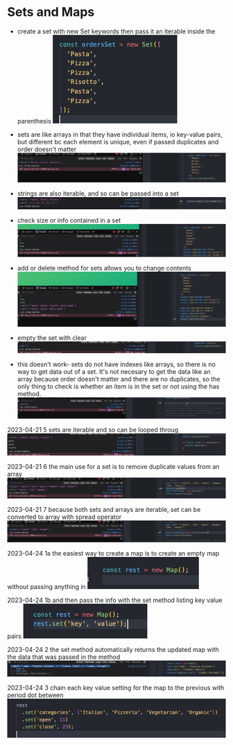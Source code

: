 # Sets and Maps

- create a set with new Set keywords then pass it an iterable inside the parenthesis
![alt](../images/09-data-structures/0905-sets-and-maps/2023-04-21-1a.png)

- sets are like arrays in that they have individual items, io key-value pairs, but different bc each element is unique, even if passed duplicates and order doesn't matter
![alt](../images/09-data-structures/0905-sets-and-maps/2023-04-21-1b.png)

- strings are also iterable, and so can be passed into a set
![alt](../images/09-data-structures/0905-sets-and-maps/2023-04-21-2.png)

- check size or info contained in a set
![alt](../images/09-data-structures/0905-sets-and-maps/2023-04-21-3a.png)

- add or delete method for sets allows you to change contents
![alt](../images/09-data-structures/0905-sets-and-maps/2023-04-21-3b.png)

- empty the set with clear
![alt](../images/09-data-structures/0905-sets-and-maps/2023-04-21-3c.png)

- this doesn't work- sets do not have indexes like arrays, so there is no way to get data out of a set. It's not necesary to get the data like an array because order doesn't matter and there are no duplicates, so the only thing to check is whether an item is in the set or not using the has method.
![alt](../images/09-data-structures/0905-sets-and-maps/2023-04-21-4.png)

2023-04-21 5 sets are iterable and so can be looped throug
![alt](../images/09-data-structures/0905-sets-and-maps/2023-04-21-5.png)

2023-04-21 6 the main use for a set is to remove duplicate values from an array
![alt](../images/09-data-structures/0905-sets-and-maps/2023-04-21-6.png)

2023-04-21 7 because both sets and arrays are iterable, set can be converted to array with spread operator
![alt](../images/09-data-structures/0905-sets-and-maps/2023-04-21-7.png)

2023-04-24 1a the easiest way to create a map is to create an empty map without passing anything in
![alt](../images/09-data-structures/0905-sets-and-maps/2023-04-24-1a.png)

2023-04-24 1b and then pass the info with the set method listing key value pairs
![alt](../images/09-data-structures/0905-sets-and-maps/2023-04-24-1b.png)

2023-04-24 2 the set method automatically returns the updated map with the data that was passed in the method
![alt](../images/09-data-structures/0905-sets-and-maps/2023-04-24-2.png)

2023-04-24 3 chain each key value setting for the map to the previous with period dot between
![alt](../images/09-data-structures/0905-sets-and-maps/2023-04-24-3.png)

